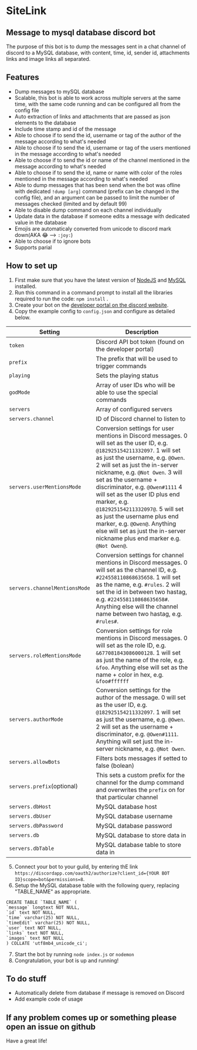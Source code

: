 # SiteLink
## Message to mysql database discord bot
The purpose of this bot is to dump the messages sent in a chat channel of discord to a MySQL database, with content, time, id, sender id, attachments links and image links all separated.

## Features
 - Dump messages to mySQL database
 - Scalable, this bot is able to work across multiple servers at the same time, with the same code running and can be configured all from the config file
 - Auto extraction of links and attachments that are passed as json elements to the database
 - Include time stamp and id of the message
 - Able to choose if to send the id, username or tag of the author of the message according to what's needed
 - Able to choose if to send the id, username or tag of the users mentioned in the message according to what's needed
 - Able to choose if to send the id or name of the channel mentioned in the message according to what's needed
 - Able to choose if to send the id, name or name with color of the roles mentioned in the message according to what's needed
 - Able to dump messages that has been send when the bot was ofline with dedicated `!dump [arg]` command (prefix can be changed in the config file), and an argument can be passed to limit the number of messages checked (limited and by default 99)
 - Able to disable dump command on each channel individually
 - Update data in the database if someone edits a message with dedicated value in the database
 - Emojis are automaticaly converted from unicode to discord mark down(AKA 😂 --> `:joy:`)
 - Able to choose if to ignore bots
 - Supports parial

 ## How to set up
  1. First make sure that you have the latest version of [NodeJS](https://nodejs.org/en/) and [MySQL](https://www.mysql.com/) installed.
  2. Run this command in a command prompt to install all the libraries required to run the code: `npm install` .
  3. Create your bot on the [developer portal on the discord website](https://discordapp.com/developers).
  4. Copy the example config to `config.json` and configure as detailed below.

  |Setting|Description|
  |--|--|
  |`token`|Discord API bot token (found on the developer portal)|
  |`prefix`|The prefix that will be used to trigger commands|
  |`playing`|Sets the playing status|
  |`godMode`|Array of user IDs who will be able to use the special commands|
  |`servers`|Array of configured servers|
  |`servers.channel`|ID of Discord channel to listen to|
  |`servers.userMentionsMode`| Conversion settings for user mentions in Discord messages. 0 will set as the user ID, e.g. `@182925154211332097`. 1 will set as just the username, e.g. `@Owen`. 2 will set as just the in-server nickname, e.g. `@Not Owen`. 3 will set as the username + discriminator, e.g. `@Owen#1111` 4 will set as the user ID plus end marker, e.g. `@182925154211332097@`. 5 will set as just the username plus end marker, e.g. `@Owen@`. Anything else will set as just the in-server nickname plus end marker e.g. `@Not Owen@`.|
  |`servers.channelMentionsMode`| Conversion settings for channel mentions in Discord messages. 0 will set as the channel ID, e.g. `#224558110868635658`. 1 will set as the name, e.g. `#rules`. 2 will set the id in between two hastag, e.g. `#224558110868635658#`. Anything else will the channel name between two hastag, e.g. `#rules#`.|
  |`servers.roleMentionsMode`| Conversion settings for role mentions in Discord messages. 0 will set as the role ID, e.g. `&677081843086000128`. 1 will set as just the name of the role, e.g. `&foo`. Anything else will set as the name + color in hex, e.g. `&foo#ffffff`|
  |`servers.authorMode`|Conversion settings for the author of the message. 0 will set as the user ID, e.g. `@182925154211332097`. 1 will set as just the username, e.g. `@Owen`. 2 will set as the username + discriminator, e.g. `@Owen#1111`. Anything will set just the in-server nickname, e.g. `@Not Owen`.|
  |`servers.allowBots`|Filters bots messages if setted to false (bolean)|
  |`servers.prefix`(optional)|This sets a custom prefix for the channel for the dump command and overwrites the `prefix` on for that particular channel|
  |`servers.dbHost`|MySQL database host|
  |`servers.dbUser`|MySQL database username|
  |`servers.dbPassword`|MySQL database password|
  |`servers.db`|MySQL database to store data in|
  |`servers.dbTable`|MySQL database table to store data in|

 
  5. Connect your bot to your guild, by entering thE link `https://discordapp.com/oauth2/authorize?client_id={YOUR BOT ID}scope=bot&permissions=8`.
  6. Setup the MySQL database table with the following query, replacing "TABLE_NAME" as appropriate. 
  ```
  CREATE TABLE `TABLE_NAME` (
  `message` longtext NOT NULL,
  `id` text NOT NULL,
  `time` varchar(25) NOT NULL,
  `timeEdit` varchar(25) NOT NULL,
  `user` text NOT NULL,
  `links` text NOT NULL,
  `images` text NOT NULL
) COLLATE 'utf8mb4_unicode_ci';
```
  7. Start the bot by running ` node index.js ` or ` nodemon `
  8. Congratulation, your bot is up and running!

## To do stuff
 - Automatically delete from database if message is removed on Discord
 - Add example code of usage

 ## If any problem comes up or something please open an issue on github

 Have a great life!
